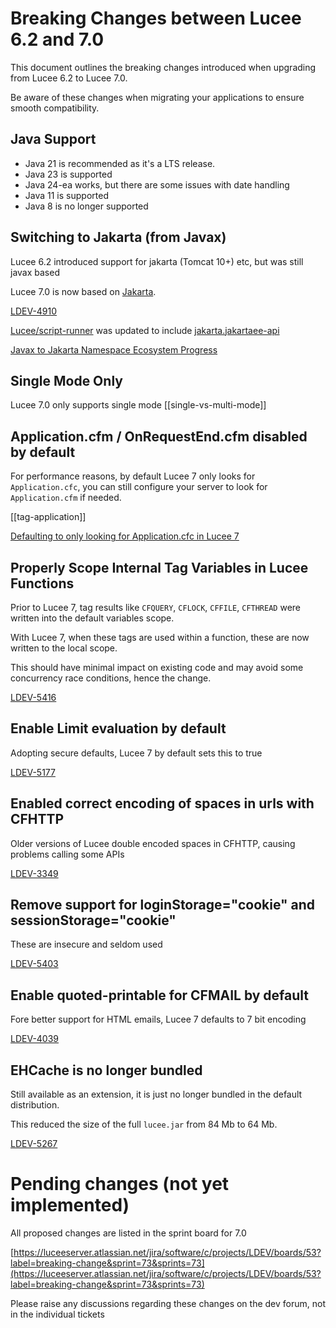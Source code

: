 <!--
{
  "title": "Breaking Changes Between Lucee 6.2 and 7.0",
  "id": "breaking-changes-6-2-to-7-0",
  "categories": ["breaking changes", "migration","compat"],
  "description": "A guide to breaking changes introduced in Lucee between version 6.2 and 7.0",
  "keywords": ["breaking changes", "Lucee 6.2", "Lucee 7.0", "migration", "upgrade"],
  "related": [
    "tag-application",
	"single-vs-multi-mode"
  ]
}
-->

# Breaking Changes between Lucee 6.2 and 7.0

This document outlines the breaking changes introduced when upgrading from Lucee 6.2 to Lucee 7.0.

Be aware of these changes when migrating your applications to ensure smooth compatibility.

## Java Support

- Java 21 is recommended as it's a LTS release.
- Java 23 is supported
- Java 24-ea works, but there are some issues with date handling
- Java 11 is supported
- Java 8 is no longer supported

## Switching to Jakarta (from Javax)

Lucee 6.2 introduced support for jakarta (Tomcat 10+) etc, but was still javax based

Lucee 7.0 is now based on [Jakarta](https://jakarta.ee/).

[LDEV-4910](https://luceeserver.atlassian.net/browse/LDEV-4910)

[Lucee/script-runner](https://github.com/lucee/script-runner/releases/tag/1.2) was updated to include [jakarta.jakartaee-api](https://github.com/lucee/script-runner/commit/0b2750cdbf0af746ba40ae74a0510eeaf4de6fd1)

[Javax to Jakarta Namespace Ecosystem Progress](https://jakarta.ee/blogs/javax-jakartaee-namespace-ecosystem-progress/)

## Single Mode Only

Lucee 7.0 only supports single mode [[single-vs-multi-mode]]

## Application.cfm / OnRequestEnd.cfm disabled by default

For performance reasons, by default Lucee 7 only looks for `Application.cfc`, you can still configure your server to look for `Application.cfm` if needed.

[[tag-application]]

[Defaulting to only looking for Application.cfc in Lucee 7](https://dev.lucee.org/t/defaulting-to-only-looking-for-application-cfc-in-lucee-7/14881)

## Properly Scope Internal Tag Variables in Lucee Functions

Prior to Lucee 7, tag results like `CFQUERY`, `CFLOCK`, `CFFILE`, `CFTHREAD` were written into the default variables scope.

With Lucee 7, when these tags are used within a function, these are now written to the local scope.

This should have minimal impact on existing code and may avoid some concurrency race conditions, hence the change.

[LDEV-5416](https://luceeserver.atlassian.net/browse/LDEV-5416)

## Enable Limit evaluation by default

Adopting secure defaults, Lucee 7 by default sets this to true

[LDEV-5177](https://luceeserver.atlassian.net/browse/LDEV-5177)

## Enabled correct encoding of spaces in urls with CFHTTP

Older versions of Lucee double encoded spaces in CFHTTP, causing problems calling some APIs

[LDEV-3349](https://luceeserver.atlassian.net/browse/LDEV-3349)

## Remove support for loginStorage="cookie" and sessionStorage="cookie"

These are insecure and seldom used

[LDEV-5403](https://luceeserver.atlassian.net/browse/LDEV-5403)

## Enable quoted-printable for CFMAIL by default

Fore better support for HTML emails, Lucee 7 defaults to 7 bit encoding

[LDEV-4039](https://luceeserver.atlassian.net/browse/LDEV-4039)

## EHCache is no longer bundled

Still available as an extension, it is just no longer bundled in the default distribution.

This reduced the size of the full `lucee.jar` from 84 Mb to 64 Mb.

[LDEV-5267](https://luceeserver.atlassian.net/browse/LDEV-5267)

# Pending changes (not yet implemented)

All proposed changes are listed in the sprint board for 7.0 

[https://luceeserver.atlassian.net/jira/software/c/projects/LDEV/boards/53?label=breaking-change&sprint=73&sprints=73](https://luceeserver.atlassian.net/jira/software/c/projects/LDEV/boards/53?label=breaking-change&sprint=73&sprints=73)

Please raise any discussions regarding these changes on the dev forum, not in the individual tickets